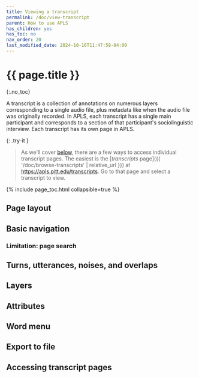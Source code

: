 ```yaml
---
title: Viewing a transcript
permalink: /doc/view-transcript
parent: How to use APLS
has_children: yes
has_toc: no
nav_order: 20
last_modified_date: 2024-10-16T11:47:58-04:00
---
```


# {{ page.title }}
{:.no_toc}

A <span class="keyterm">transcript</span> is a collection of <span class="keyterm">annotations</span> on numerous <span class="keyterm">layers</span> corresponding to a single audio file, plus metadata like when the audio file was originally recorded.
In APLS, each transcript has a single <span class="keyterm">main participant</span> and corresponds to a section of that participant's sociolinguistic interview.
Each transcript has its own page in APLS.

{: .try-it }
> As we'll cover [below](#accessing-transcript-pages), there are a few ways to access individual transcript pages.
> The easiest is the [_transcripts_ page]({{ '/doc/browse-transcripts' | relative_url }}) at <https://apls.pitt.edu/transcripts>. 
> Go to that page and select a transcript to view.

{% include page_toc.html collapsible=true %}


## Page layout




## Basic navigation

<!-- Play controls -->
<!-- Prev/next -->


### Limitation: page search

<!-- Can't do it for multi-annotation tags. Instead, use search -->

## Turns, utterances, noises, and overlaps



## Layers

<!-- Toggling on and off, projects -->
<!-- Mention notation, with links -->
<!-- Mention IPA vs. Raw for phono layers -->


## Attributes



## Word menu <!-- Maybe---this might come up in Basic nav instead when discussing play controls -->



## Export to file



## Accessing transcript pages

<!-- Thru /transcripts, Prev/next buttons, search results, direct from URL -->

